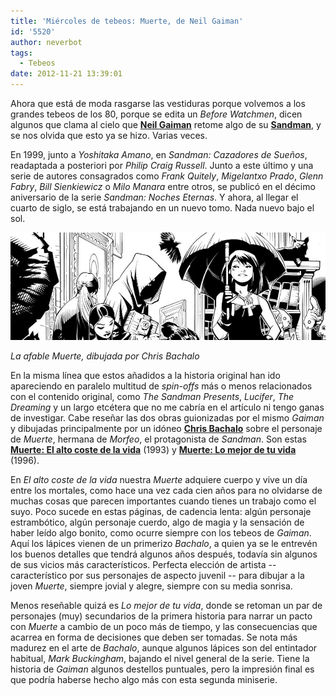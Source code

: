 ```yaml
---
title: 'Miércoles de tebeos: Muerte, de Neil Gaiman'
id: '5520'
author: neverbot
tags:
  - Tebeos
date: 2012-11-21 13:39:01
---
```


Ahora que está de moda rasgarse las vestiduras porque volvemos a los grandes tebeos de los 80, porque se edita un _Before Watchmen_, dicen algunos que clama al cielo que [**Neil Gaiman**](http://en.wikipedia.org/wiki/Neil_Gaiman) retome algo de su **[Sandman](http://en.wikipedia.org/wiki/The_Sandman_(Vertigo))**, y se nos olvida que esto ya se hizo. Varias veces.

En 1999, junto a _Yoshitaka Amano_, en _Sandman: Cazadores de Sueños_, readaptada a posteriori por _Philip Craig Russell_. Junto a este último y una serie de autores consagrados como _Frank Quitely_, _Migelantxo Prado_, _Glenn Fabry_, _Bill Sienkiewicz_ o _Milo Manara_ entre otros, se publicó en el décimo aniversario de la serie _Sandman: Noches Eternas_. Y ahora, al llegar el cuarto de siglo, se está trabajando en un nuevo tomo. Nada nuevo bajo el sol.

[![](./miercoles-de-tebeos-muerte-de-neil-gaiman/Muerte-por-Chris-Bachalo.jpg "Muerte, por Chris Bachalo")](./Muerte-por-Chris-Bachalo.jpg)

_La afable Muerte, dibujada por Chris Bachalo_

En la misma línea que estos añadidos a la historia original han ido apareciendo en paralelo multitud de _spin-offs_ más o menos relacionados con el contenido original, como _The Sandman Presents_, _Lucifer_, _The Dreaming_ y un largo etcétera que no me cabría en el artículo ni tengo ganas de investigar. Cabe reseñar las dos obras guionizadas por el mismo _Gaiman_ y dibujadas principalmente por un idóneo [**Chris Bachalo**](http://en.wikipedia.org/wiki/Chris_Bachalo) sobre el personaje de _Muerte_, hermana de _Morfeo_, el protagonista de _Sandman_. Son estas [**Muerte: El alto coste de la vida**](http://en.wikipedia.org/wiki/Death:_The_High_Cost_of_Living) (1993) y [**Muerte: Lo mejor de tu vida**](http://en.wikipedia.org/wiki/Death:_The_Time_of_Your_Life) (1996).

En _El alto coste de la vida_ nuestra _Muerte_ adquiere cuerpo y vive un día entre los mortales, como hace una vez cada cien años para no olvidarse de muchas cosas que parecen importantes cuando tienes un trabajo como el suyo. Poco sucede en estas páginas, de cadencia lenta: algún personaje estrambótico, algún personaje cuerdo, algo de magia y la sensación de haber leído algo bonito, como ocurre siempre con los tebeos de _Gaiman_. Aquí los lápices vienen de un primerizo _Bachalo_, a quien ya se le entrevén los buenos detalles que tendrá algunos años después, todavía sin algunos de sus vicios más característicos. Perfecta elección de artista -- característico por sus personajes de aspecto juvenil -- para dibujar a la joven _Muerte_, siempre jovial y alegre, siempre con su media sonrisa.

Menos reseñable quizá es _Lo mejor de tu vida_, donde se retoman un par de personajes (muy) secundarios de la primera historia para narrar un pacto con _Muerte_ a cambio de un poco más de tiempo, y las consecuencias que acarrea en forma de decisiones que deben ser tomadas. Se nota más madurez en el arte de _Bachalo_, aunque algunos lápices son del entintador habitual, _Mark Buckingham_, bajando el nivel general de la serie. Tiene la historia de _Gaiman_ algunos destellos puntuales, pero la impresión final es que podría haberse hecho algo más con esta segunda miniserie.